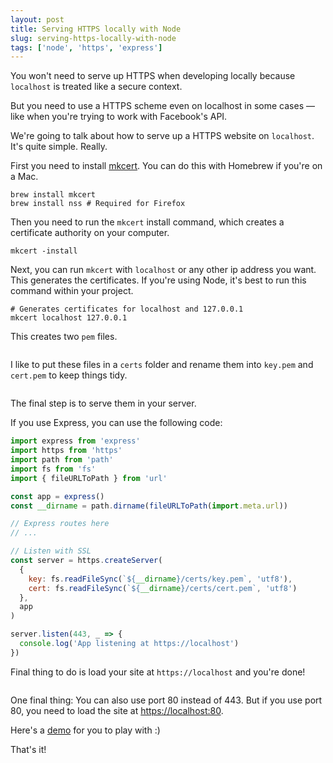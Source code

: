 ```yaml
---
layout: post
title: Serving HTTPS locally with Node
slug: serving-https-locally-with-node
tags: ['node', 'https', 'express']
---
```


You won't need to serve up HTTPS when developing locally because `localhost` is treated like a secure context.

But you need to use a HTTPS scheme even on localhost in some cases — like when you're trying to work with Facebook's API.

We're going to talk about how to serve up a HTTPS website on `localhost`. It's quite simple. Really.

<!-- more -->

First you need to install [mkcert](https://github.com/FiloSottile/mkcert). You can do this with Homebrew if you're on a Mac.

```shell
brew install mkcert
brew install nss # Required for Firefox
```

Then you need to run the `mkcert` install command, which creates a certificate authority on your computer.

```
mkcert -install
```

Next, you can run `mkcert` with `localhost` or any other ip address you want. This generates the certificates. If you're using Node, it's best to run this command within your project.

```shell
# Generates certificates for localhost and 127.0.0.1
mkcert localhost 127.0.0.1
```

This creates two `pem` files.

<figure role="figure">
  <img src="/images/2022/node-https-localhost/generate-certs.png" alt="" loading="lazy">
</figure>

I like to put these files in a `certs` folder and rename them into `key.pem` and `cert.pem` to keep things tidy.

<figure role="figure">
  <img src="/images/2022/node-https-localhost/rename-certs.png" alt="" loading="lazy">
</figure>

The final step is to serve them in your server.

If you use Express, you can use the following code:

```javascript
import express from 'express'
import https from 'https'
import path from 'path'
import fs from 'fs'
import { fileURLToPath } from 'url'

const app = express()
const __dirname = path.dirname(fileURLToPath(import.meta.url))

// Express routes here
// ...

// Listen with SSL
const server = https.createServer(
  {
    key: fs.readFileSync(`${__dirname}/certs/key.pem`, 'utf8'),
    cert: fs.readFileSync(`${__dirname}/certs/cert.pem`, 'utf8')
  },
  app
)

server.listen(443, _ => {
  console.log('App listening at https://localhost')
})
```

Final thing to do is load your site at `https://localhost` and you're done!

<figure role="figure">
  <img src="/images/2022/node-https-localhost/demo.png" alt="" loading="lazy">
</figure>

One final thing: You can also use port 80 instead of 443. But if you use port 80, you need to load the site at <https://localhost:80>.

Here's a [demo](https://github.com/zellwk/demos/tree/main/node-https) for you to play with :)

That's it!
